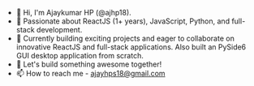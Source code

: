 - 👋 Hi, I'm Ajaykumar HP (@ajhp18).
- 👀 Passionate about ReactJS (1+ years), JavaScript, Python, and full-stack development. 
- 🌱 Currently building exciting projects and eager to collaborate on innovative ReactJS and full-stack applications. Also built an PySide6 GUI  desktop application from scratch.
- 💞️ Let's build something awesome together!
- 📫 How to reach me - ajayhps18@gmail.com

<!---
Ajhp18/Ajhp18 is a ✨ special ✨ repository because its `README.md` (this file) appears on your GitHub profile.
You can click the Preview link to take a look at your changes.
--->
